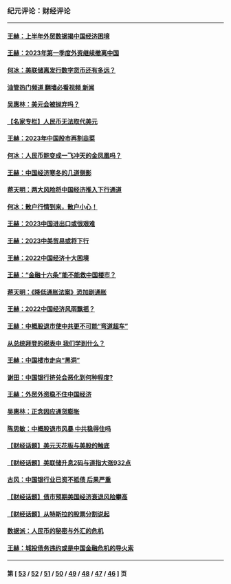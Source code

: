 ### 纪元评论：财经评论
---
#### [王赫：上半年外贸数据揭中国经济困境](../../pages/nsc1026/n14034198.md?07230330) 
#### [王赫：2023年第一季度外资继续撤离中国](../../pages/nsc1026/n13988870.md?07230330) 
#### [何冰：美联储离发行数字货币还有多远？](../../pages/nsc1026/n13986109.md?07230330) 
#### [油管热门频道 翻墙必看视频 新闻](ok?07230330)
#### [吴惠林：美元会被抛弃吗？](../../pages/nsc1026/n13984087.md?07230330) 
#### [【名家专栏】人民币无法取代美元](../../pages/nsc1026/n13974270.md?07230330) 
#### [王赫：2023年中国股市再割韭菜](../../pages/nsc1026/n13965334.md?07230330) 
#### [何冰：人民币能变成一飞冲天的金凤凰吗？](../../pages/nsc1026/n13964999.md?07230330) 
#### [王赫：中国经济寒冬的几道侧影](../../pages/nsc1026/n13932953.md?07230330) 
#### [蒋天明：两大风险将中国经济推入下行通道](../../pages/nsc1026/n13929820.md?07230330) 
#### [何冰：散户行情到来，散户小心！](../../pages/nsc1026/n13928308.md?07230330) 
#### [王赫：2023中国进出口或很艰难](../../pages/nsc1026/n13911515.md?07230330) 
#### [王赫：2023中美贸易或将下行](../../pages/nsc1026/n13899005.md?07230330) 
#### [王赫：2022中国经济十大困境](../../pages/nsc1026/n13883766.md?07230330) 
#### [王赫：“金融十六条”能不能救中国楼市？](../../pages/nsc1026/n13868431.md?07230330) 
#### [蒋天明：《降低通胀法案》恐加剧通胀](../../pages/nsc1026/n13806996.md?07230330) 
#### [王赫：2022中国经济风雨飘摇？](../../pages/nsc1026/n13803207.md?07230330) 
#### [王赫：中概股退市使中共更不可能“弯道超车”](../../pages/nsc1026/n13802858.md?07230330) 
#### [从总统拜登的税表中 我们学到什么？](../../pages/nsc1026/n13773081.md?07230330) 
#### [王赫：中国楼市走向“黑洞”](../../pages/nsc1026/n13770647.md?07230330) 
#### [谢田：中国银行挤兑会恶化到何种程度?](../../pages/nsc1026/n13766965.md?07230330) 
#### [王赫：外贸外资稳不住中国经济](../../pages/nsc1026/n13753933.md?07230330) 
#### [吴惠林：正念因应通货膨胀](../../pages/nsc1026/n13750350.md?07230330) 
#### [陈思敏：中概股退市风暴 中共稳得住吗](../../pages/nsc1026/n13738978.md?07230330) 
#### [【财经话题】美元天花板与美股的触底](../../pages/nsc1026/n13736495.md?07230330) 
#### [【财经话题】美联储升息2码与道指大涨932点](../../pages/nsc1026/n13727377.md?07230330) 
#### [古风：中国银行业已资不抵债 后果严重](../../pages/nsc1026/n13726111.md?07230330) 
#### [【财经话题】债市预期美国经济衰退风险攀高](../../pages/nsc1026/n13698043.md?07230330) 
#### [【财经话题】从特斯拉的股票分割说起](../../pages/nsc1026/n13679733.md?07230330) 
#### [数据派：人民币的秘密与外汇的危机](../../pages/nsc1026/n13667092.md?07230330) 
#### [王赫：城投债务违约或是中国金融危机的导火索](../../pages/nsc1026/n13665322.md?07230330) 

---
#### 第 [ [53](./53.md?07230330) / [52](./52.md?07230330) / [51](./51.md?07230330) / [50](./50.md?07230330) / [49](./49.md?07230330) / [48](./48.md?07230330) / [47](./47.md?07230330) / [46](./46.md?07230330) ] 页
